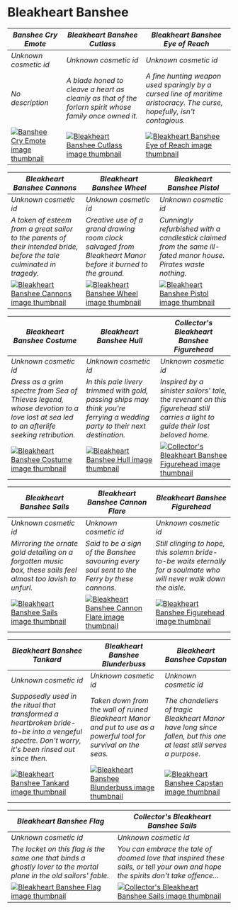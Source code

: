 # Bleakheart Banshee

| *Banshee Cry Emote* | *Bleakheart Banshee Cutlass* | *Bleakheart Banshee Eye of Reach* |
| ------------------- | ---------------------------- | --------------------------------- |
| *Unknown cosmetic id* | *Unknown cosmetic id* | *Unknown cosmetic id* |
| *No description* | *A blade honed to cleave a heart as cleanly as that of the forlorn spirit whose family once owned it.* | *A fine hunting weapon used sparingly by a cursed line of maritime aristocracy. The curse, hopefully, isn't contagious.* |
| [![*Banshee Cry Emote* image thumbnail](https://cdn.merciasquill.com/images/67035fed8ad30bf0035179c4)](https://seaofthieves.wiki.gg/wiki/Banshee_Cry_Emote) | [![*Bleakheart Banshee Cutlass* image thumbnail](https://cdn.merciasquill.com/images/67035fed8ad30bf0035179c4)](https://seaofthieves.wiki.gg/wiki/Bleakheart_Banshee_Cutlass) | [![*Bleakheart Banshee Eye of Reach* image thumbnail](https://cdn.merciasquill.com/images/67035fed8ad30bf0035179c4)](https://seaofthieves.wiki.gg/wiki/Bleakheart_Banshee_Eye_of_Reach) |

| *Bleakheart Banshee Cannons* | *Bleakheart Banshee Wheel* | *Bleakheart Banshee Pistol* |
| ---------------------------- | -------------------------- | --------------------------- |
| *Unknown cosmetic id* | *Unknown cosmetic id* | *Unknown cosmetic id* |
| *A token of esteem from a great sailor to the parents of their intended bride, before the tale culminated in tragedy.* | *Creative use of a grand drawing room clock salvaged from Bleakheart Manor before it burned to the ground.* | *Cunningly refurbished with a candlestick claimed from the same ill-fated manor house. Pirates waste nothing.* |
| [![*Bleakheart Banshee Cannons* image thumbnail](https://cdn.merciasquill.com/images/67035fed8ad30bf0035179c4)](https://seaofthieves.wiki.gg/wiki/Bleakheart_Banshee_Cannons) | [![*Bleakheart Banshee Wheel* image thumbnail](https://cdn.merciasquill.com/images/67035fed8ad30bf0035179c4)](https://seaofthieves.wiki.gg/wiki/Bleakheart_Banshee_Wheel) | [![*Bleakheart Banshee Pistol* image thumbnail](https://cdn.merciasquill.com/images/67035fed8ad30bf0035179c4)](https://seaofthieves.wiki.gg/wiki/Bleakheart_Banshee_Pistol) |

| *Bleakheart Banshee Costume* | *Bleakheart Banshee Hull* | *Collector's Bleakheart Banshee Figurehead* |
| ---------------------------- | ------------------------- | ------------------------------------------- |
| *Unknown cosmetic id* | *Unknown cosmetic id* | *Unknown cosmetic id* |
| *Dress as a grim spectre from Sea of Thieves legend, whose devotion to a love lost at sea led to an afterlife seeking retribution.* | *In this pale livery trimmed with gold, passing ships may think you're ferrying a wedding party to their next destination.* | *Inspired by a sinister sailors' tale, the revenant on this figurehead still carries a light to guide their lost beloved home.* |
| [![*Bleakheart Banshee Costume* image thumbnail](https://cdn.merciasquill.com/images/67035fed8ad30bf0035179c4)](https://seaofthieves.wiki.gg/wiki/Bleakheart_Banshee_Costume) | [![*Bleakheart Banshee Hull* image thumbnail](https://cdn.merciasquill.com/images/67035fed8ad30bf0035179c4)](https://seaofthieves.wiki.gg/wiki/Bleakheart_Banshee_Hull) | [![*Collector's Bleakheart Banshee Figurehead* image thumbnail](https://cdn.merciasquill.com/images/67035fed8ad30bf0035179c4)](https://seaofthieves.wiki.gg/wiki/Collector's_Bleakheart_Banshee_Figurehead) |

| *Bleakheart Banshee Sails* | *Bleakheart Banshee Cannon Flare* | *Bleakheart Banshee Figurehead* |
| -------------------------- | --------------------------------- | ------------------------------- |
| *Unknown cosmetic id* | *Unknown cosmetic id* | *Unknown cosmetic id* |
| *Mirroring the ornate gold detailing on a forgotten music box, these sails feel almost too lavish to unfurl.* | *Said to be a sign of the Banshee savouring every soul sent to the Ferry by these cannons.* | *Still clinging to hope, this solemn bride-to-be waits eternally for a soulmate who will never walk down the aisle.* |
| [![*Bleakheart Banshee Sails* image thumbnail](https://cdn.merciasquill.com/images/67035fed8ad30bf0035179c4)](https://seaofthieves.wiki.gg/wiki/Bleakheart_Banshee_Sails) | [![*Bleakheart Banshee Cannon Flare* image thumbnail](https://cdn.merciasquill.com/images/67035fed8ad30bf0035179c4)](https://seaofthieves.wiki.gg/wiki/Bleakheart_Banshee_Cannon_Flare) | [![*Bleakheart Banshee Figurehead* image thumbnail](https://cdn.merciasquill.com/images/67035fed8ad30bf0035179c4)](https://seaofthieves.wiki.gg/wiki/Bleakheart_Banshee_Figurehead) |

| *Bleakheart Banshee Tankard* | *Bleakheart Banshee Blunderbuss* | *Bleakheart Banshee Capstan* |
| ---------------------------- | -------------------------------- | ---------------------------- |
| *Unknown cosmetic id* | *Unknown cosmetic id* | *Unknown cosmetic id* |
| *Supposedly used in the ritual that transformed a heartbroken bride-to-be into a vengeful spectre. Don't worry, it's been rinsed out since then.* | *Taken down from the wall of ruined Bleakheart Manor and put to use as a powerful tool for survival on the seas.* | *The chandeliers of tragic Bleakheart Manor have long since fallen, but this one at least still serves a purpose.* |
| [![*Bleakheart Banshee Tankard* image thumbnail](https://cdn.merciasquill.com/images/67035fed8ad30bf0035179c4)](https://seaofthieves.wiki.gg/wiki/Bleakheart_Banshee_Tankard) | [![*Bleakheart Banshee Blunderbuss* image thumbnail](https://cdn.merciasquill.com/images/67035fed8ad30bf0035179c4)](https://seaofthieves.wiki.gg/wiki/Bleakheart_Banshee_Blunderbuss) | [![*Bleakheart Banshee Capstan* image thumbnail](https://cdn.merciasquill.com/images/67035fed8ad30bf0035179c4)](https://seaofthieves.wiki.gg/wiki/Bleakheart_Banshee_Capstan) |

| *Bleakheart Banshee Flag* | *Collector's Bleakheart Banshee Sails* |
| ------------------------- | -------------------------------------- |
| *Unknown cosmetic id* | *Unknown cosmetic id* |
| *The locket on this flag is the same one that binds a ghostly lover to the mortal plane in the old sailors' fable.* | *You can embrace the tale of doomed love that inspired these sails, or tell your own and hope the spirits don't take offence...* |
| [![*Bleakheart Banshee Flag* image thumbnail](https://cdn.merciasquill.com/images/67035fed8ad30bf0035179c4)](https://seaofthieves.wiki.gg/wiki/Bleakheart_Banshee_Flag) | [![*Collector's Bleakheart Banshee Sails* image thumbnail](https://cdn.merciasquill.com/images/67035fed8ad30bf0035179c4)](https://seaofthieves.wiki.gg/wiki/Collector's_Bleakheart_Banshee_Sails) |
